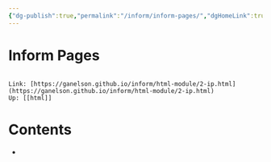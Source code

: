 ```yaml
---
{"dg-publish":true,"permalink":"/inform/inform-pages/","dgHomeLink":true,"dgPassFrontmatter":false}
---
```


# Inform Pages
```ad-info

Link: [https://ganelson.github.io/inform/html-module/2-ip.html](https://ganelson.github.io/inform/html-module/2-ip.html)
Up: [[html]]
```

# Contents
- 
